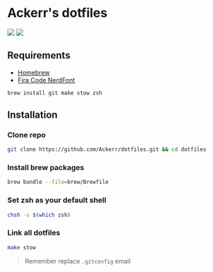 # Ackerr's dotfiles
![](https://github.com/Ackerr/dotfiles/workflows/CI/badge.svg)
![](https://github.com/Ackerr/dotfiles/workflows/Build/badge.svg)

## Requirements

- [Homebrew](https://brew.sh/)
- [Fira Code NerdFont](https://github.com/ryanoasis/nerd-fonts/releases/download/v2.1.0/FiraCode.zip)

```bash
brew install git make stow zsh
```

## Installation 

### Clone repo 

```bash
git clone https://github.com/Ackerr/dotfiles.git && cd dotfiles
```

### Install brew packages

```bash
brew bundle --file=brew/Brewfile
```

### Set zsh as your default shell

```bash
chsh -s $(which zsh)
```

### Link all dotfiles

```bash
make stow
```

> Remember replace `.gitconfig` email
